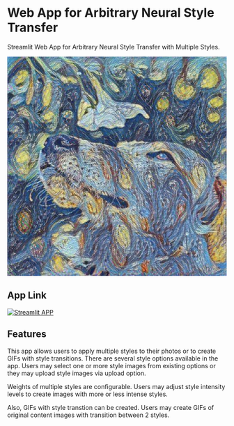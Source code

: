 # Web App for Arbitrary Neural Style Transfer
Streamlit Web App for Arbitrary Neural Style Transfer with Multiple Styles.

![alt text](https://raw.githubusercontent.com/dorukcanga/Style-Transfer-Streamlit-App/main/tofi_vangogh.jpg?raw=true)

## App Link

[![Streamlit APP](https://static.streamlit.io/badges/streamlit_badge_black_white.svg)](https://multiple-style-transfer.streamlit.app)

## Features

This app allows users to apply multiple styles to their photos or to create GIFs with style transitions.
There are several style options available in the app. Users may select one or more style images from existing options or they may upload style images via upload option.

Weights of multiple styles are configurable. Users may adjust style intensity levels to create images with more or less intense styles.

Also, GIFs with style transtion can be created. Users may create GIFs of original content images with transition between 2 styles.
